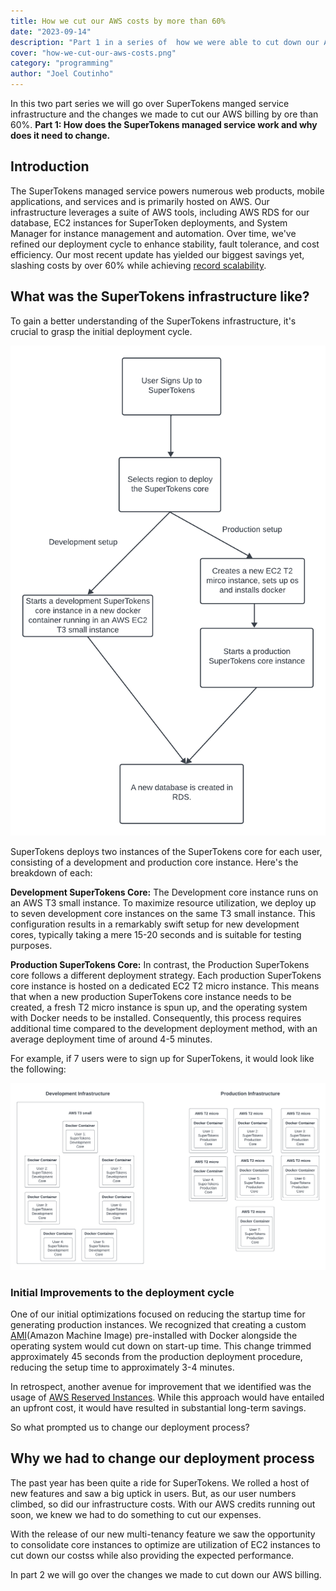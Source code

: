 ```yaml
---
title: How we cut our AWS costs by more than 60%
date: "2023-09-14"
description: "Part 1 in a series of  how we were able to cut down our AWS infrastructure costs by more than 60%"
cover: "how-we-cut-our-aws-costs.png"
category: "programming"
author: "Joel Coutinho"
---
```


In this two part series we will go over SuperTokens manged service infrastructure and the changes we made to cut our AWS billing by ore than 60%. 
**Part 1: How does the SuperTokens managed service work and why does it need to change.**

## Introduction

The SuperTokens managed service powers numerous web products, mobile applications, and services and is primarily hosted on AWS. Our infrastructure leverages a suite of AWS tools, including AWS RDS for our database, EC2 instances for SuperToken deployments, and System Manager for instance management and automation. Over time, we've refined our deployment cycle to enhance stability, fault tolerance, and cost efficiency. Our most recent update has yielded our biggest savings yet, slashing costs by over 60% while achieving [record scalability](https://twitter.com/supertokensio/status/1701600309397852270). 


## What was the SuperTokens infrastructure like?

To gain a better understanding of the SuperTokens infrastructure, it's crucial to grasp the initial deployment cycle. 

![SuperTokens Deployment process](./supertokens-deployment-process.png)

SuperTokens deploys two instances of the SuperTokens core for each user, consisting of a development and production core instance. Here's the breakdown of each:

**Development SuperTokens Core:**
The Development core instance runs on an AWS T3 small instance. To maximize resource utilization, we deploy up to seven development core instances on the same T3 small instance. This configuration results in a remarkably swift setup for new development cores, typically taking a mere 15-20 seconds and is suitable for testing purposes.

**Production SuperTokens Core:**
In contrast, the Production SuperTokens core follows a different deployment strategy. Each production SuperTokens core instance is hosted on a dedicated EC2 T2 micro instance. This means that when a new production SuperTokens core instance needs to be created, a fresh T2 micro instance is spun up, and the operating system with Docker needs to be installed. Consequently, this process requires additional time compared to the development deployment method, with an average deployment time of around 4-5 minutes.


For example, if 7 users were to sign up for SuperTokens, it would look like the following:

![SuperTokens example Infrastructure](./supertokens-example-infrastructure.png)

### Initial Improvements to the deployment cycle

One of our initial optimizations focused on reducing the startup time for generating production instances. We recognized that creating a custom [AMI](https://docs.aws.amazon.com/AWSEC2/latest/UserGuide/AMIs.html)(Amazon Machine Image) pre-installed with Docker alongside the operating system would cut down on start-up time. This change trimmed approximately 45 seconds from the production deployment procedure, reducing the setup time to approximately 3-4 minutes.

In retrospect, another avenue for improvement that we identified was the usage of [AWS Reserved Instances](https://aws.amazon.com/ec2/pricing/reserved-instances/). While this approach would have entailed an upfront cost, it would have resulted in substantial long-term savings.

So what prompted us to change our deployment process?

## Why we had to change our deployment process
The past year has been quite a ride for SuperTokens. We rolled a host of new features and saw a big uptick in users. But, as our user numbers climbed, so did our infrastructure costs. With our AWS credits running out soon, we knew we had to do something to cut our expenses.

With the release of our new multi-tenancy feature  we saw the opportunity to consolidate core instances to optimize are utilization  of EC2 instances to cut down our costss while also providing the expected performance. 

In part 2 we will go over the changes we made to cut down our AWS billing. 

